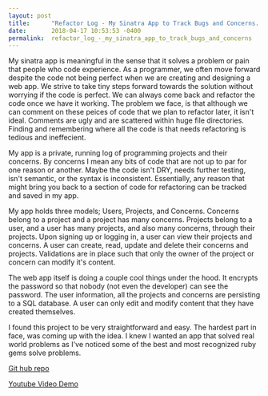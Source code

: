 ```yaml
---
layout: post
title:      "Refactor Log - My Sinatra App to Track Bugs and Concerns. "
date:       2018-04-17 10:53:53 -0400
permalink:  refactor_log_-_my_sinatra_app_to_track_bugs_and_concerns
---
```


My sinatra app is meaningful in the sense that it solves a problem or pain that people who code experience. As a programmer, we often move forward despite the code not being perfect when we are creating and designing a web app. We strive to take tiny steps forward towards the solution without worrying if the code is perfect. We can always come back and refactor the code once we have it working. The problem we face, is that although we can comment on these peices of code that we plan to refactor later, it isn't ideal. Comments are ugly and are scattered within huge file directories. Finding and remembering where all the code is that needs refactoring is tedious and ineffecient. 

My app is a private, running log of programming projects and their concerns. By concerns I mean any bits of code that are not up to par for one reason or another. Maybe the code isn't DRY, needs further testing, isn't semantic, or the syntax is inconsistent. Essentially, any reason that might bring you back to a section of code for refactoring can be tracked and saved in my app. 

My app holds three models; Users, Projects, and Concerns. Concerns belong to a project and a project has many concerns. Projects belong to a user, and a user has many projects, and also many concerns, through their projects. Upon signing up or logging in, a user can view their projects and concerns. A user can create, read, update and delete their concerns and projects. Validations are in place such that only the owner of the project or concern can modify it's content. 

The web app itself is doing a couple cool things under the hood. It encrypts the password so that nobody (not even the developer) can see the password. The user information, all the projects and concerns are persisting to a SQL database. A user can only edit and modify content that they have created themselves.

I found this project to be very straightforward and easy. The hardest part in face, was coming up with the idea. I knew I wanted an app that solved real world problems as I've noticed some of the best and most recognized ruby gems solve problems. 


[Git hub repo](https://github.com/AubreyNeimeier/Refactor-Log-Sinatra-CMS-App)

[Youtube Video Demo](https://youtu.be/3-mfMgoI2uk)


